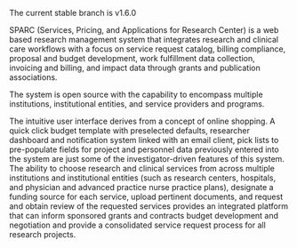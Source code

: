The current stable branch is v1.6.0

SPARC (Services, Pricing, and Applications for Research Center) is a web based research management system that integrates research and clinical care workflows with a focus on service request catalog, billing compliance, proposal and budget development, work fulfillment data collection, invoicing and billing, and impact data through grants and publication associations.

The system is open source with the capability to encompass multiple institutions, institutional entities, and service providers and programs.  

The intuitive user interface derives from a concept of online shopping.  A quick click budget template with preselected defaults, researcher dashboard and notification system linked with an email client, pick lists to pre-populate fields for project and personnel data previously entered into the system are just some of the investigator-driven features of this system.  The ability to choose research and clinical services from across multiple institutions and institutional entities (such as research centers, hospitals, and physician and advanced practice nurse practice plans), designate a funding source for each service, upload pertinent documents, and request and obtain review of the requested services provides an integrated platform that can inform sponsored grants and contracts budget development and negotiation and provide a consolidated service request process for all research projects.
